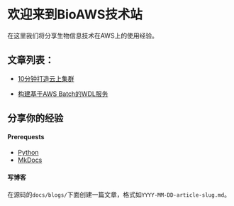 # 欢迎来到BioAWS技术站

在这里我们将分享生物信息技术在AWS上的使用经验。

## 文章列表：

- [10分钟打造云上集群](blogs/2019-12-27-10-mins-to-create-a-cluster-on-aws.md)

- [构建基于AWS Batch的WDL服务](blogs/2020-01-06-wdl-and-cromwell-on-aws-batch-china.md)

## 分享你的经验

#### Prerequests

- [Python](https://python.org)
- [MkDocs](http://www.mkdocs.org/)

#### 写博客

在源码的`docs/blogs/`下面创建一篇文章，格式如`YYYY-MM-DD-article-slug.md`。
